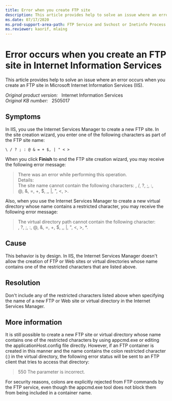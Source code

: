 ```yaml
---
title: Error when you create FTP site
description: This article provides help to solve an issue where an error occurs when you create an FTP site in Internet Information Services.
ms.date: 07/17/2020
ms.prod-support-area-path: FTP Service and Svchost or Inetinfo Process Operation
ms.reviewer: kaorif, mlaing
---
```

# Error occurs when you create an FTP site in Internet Information Services

This article provides help to solve an issue where an error occurs when you create an FTP site in Microsoft Internet Information Services (IIS).

_Original product version:_ &nbsp; Internet Information Services  
_Original KB number:_ &nbsp; 2505017

## Symptoms

In IIS, you use the Internet Services Manager to create a new FTP site. In the site creation wizard, you enter one of the following characters as part of the FTP site name:

`\ / ? ; : @ & = + $, | " < >`

When you click **Finish** to end the FTP site creation wizard, you may receive the following error message:

> There was an error while performing this operation.  
> Details:  
> The site name cannot contain the following characters: \, /, ?, ;, :,  
> @, &, =, +, $, ,, |, ", <, >.

Also, when you use the Internet Services Manager to create a new virtual directory whose name contains a restricted character, you may receive the following error message:

> The virtual directory path cannot contain the following character:  
> \, ?, ;, :, @, &, =, +, $, ,, |, ", <, >, *.

## Cause

This behavior is by design. In IIS, the Internet Services Manager doesn't allow the creation of FTP or Web sites or virtual directories whose name contains one of the restricted characters that are listed above.

## Resolution

Don't include any of the restricted characters listed above when specifying the name of a new FTP or Web site or virtual directory in the Internet Services Manager.

## More information

It is still possible to create a new FTP site or virtual directory whose name contains one of the restricted characters by using appcmd.exe or editing the applicationHost.config file directly. However, if an FTP container is created in this manner and the name contains the colon restricted character (:) in the virtual directory, the following error status will be sent to an FTP client that tries to access that directory:

> 550 The parameter is incorrect.

For security reasons, colons are explicitly rejected from FTP commands by the FTP service, even though the appcmd.exe tool does not block them from being included in a container name.
